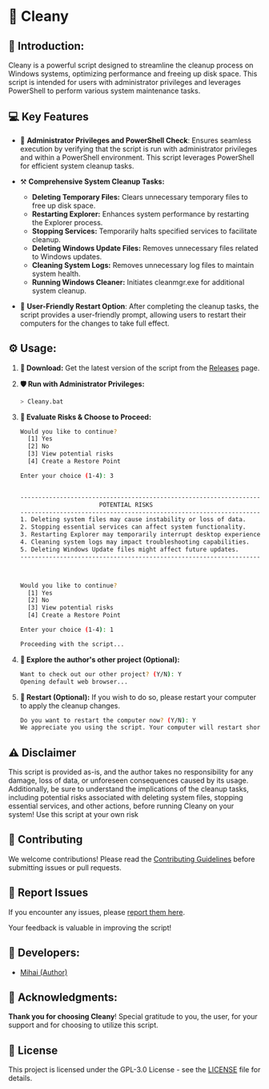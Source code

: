 # 🧹 Cleany

## 🚀 Introduction:
Cleany is a powerful script designed to streamline the cleanup process on Windows systems, optimizing performance and freeing up disk space. This script is intended for users with administrator privileges and leverages PowerShell to perform various system maintenance tasks.

## 💻 Key Features
- 🔰 **Administrator Privileges and PowerShell Check**: Ensures seamless execution by verifying that the script is run with administrator privileges and within a PowerShell environment. This script leverages PowerShell for efficient system cleanup tasks.

- ⚒️ **Comprehensive System Cleanup Tasks:**
  - **Deleting Temporary Files:** Clears unnecessary temporary files to free up disk space.
  - **Restarting Explorer:** Enhances system performance by restarting the Explorer process.
  - **Stopping Services:** Temporarily halts specified services to facilitate cleanup.
  - **Deleting Windows Update Files:** Removes unnecessary files related to Windows updates.
  - **Cleaning System Logs:** Removes unnecessary log files to maintain system health.
  - **Running Windows Cleaner:** Initiates cleanmgr.exe for additional system cleanup.

- 🤝 **User-Friendly Restart Option**: After completing the cleanup tasks, the script provides a user-friendly prompt, allowing users to restart their computers for the changes to take full effect.

## ⚙️ Usage:
1. **📁 Download:**
Get the latest version of the script from the [Releases](https://github.com/M1HA15/Cleany/releases) page.

2. **🛡️ Run with Administrator Privileges:**
   ```bash
   > Cleany.bat
   ```

3. **🚨 Evaluate Risks & Choose to Proceed:**
   ```bash
   Would you like to continue?
     [1] Yes
     [2] No
     [3] View potential risks
     [4] Create a Restore Point

   Enter your choice (1-4): 3


   ---------------------------------------------------------------------
                         POTENTIAL RISKS
   ---------------------------------------------------------------------
   1. Deleting system files may cause instability or loss of data.
   2. Stopping essential services can affect system functionality.
   3. Restarting Explorer may temporarily interrupt desktop experience.
   4. Cleaning system logs may impact troubleshooting capabilities.
   5. Deleting Windows Update files might affect future updates.
   ---------------------------------------------------------------------



   Would you like to continue?
     [1] Yes
     [2] No
     [3] View potential risks
     [4] Create a Restore Point

   Enter your choice (1-4): 1

   Proceeding with the script...
   ```

4. **📢 Explore the author's other project (Optional):**
   ```bash
   Want to check out our other project? (Y/N): Y
   Opening default web browser...
   ```

5. **🌌 Restart (Optional):**
If you wish to do so, please restart your computer to apply the cleanup changes.
     ```bash
     Do you want to restart the computer now? (Y/N): Y
     We appreciate you using the script. Your computer will restart shortly!
     ```

## ⚠️ Disclaimer
This script is provided as-is, and the author takes no responsibility for any damage, loss of data, or unforeseen consequences caused by its usage. Additionally, be sure to understand the implications of the cleanup tasks, including potential risks associated with deleting system files, stopping essential services, and other actions, before running Cleany on your system! Use this script at your own risk

## 📝 Contributing
We welcome contributions! Please read the [Contributing Guidelines](https://github.com/M1HA15/Cleany/blob/main/CONTRIBUTING.md) before submitting issues or pull requests.

## 🚧 Report Issues
If you encounter any issues, please [report them here](https://github.com/M1HA15/Cleany/issues).

Your feedback is valuable in improving the script!

## 🚀 Developers:
- [Mihai (Author)](https://github.com/M1HA15)

## 🙏 Acknowledgments:
**Thank you for choosing Cleany**! Special gratitude to you, the user, for your support and for choosing to utilize this script.

## 📃 License
This project is licensed under the GPL-3.0 License - see the [LICENSE](https://github.com/M1HA15/Cleany/blob/main/LICENSE) file for details.
